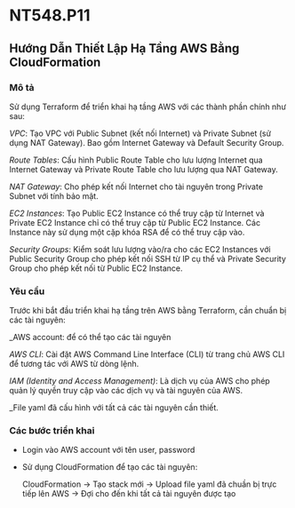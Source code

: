 # NT548.P11

## Hướng Dẫn Thiết Lập Hạ Tầng AWS Bằng CloudFormation

### Mô tả

Sử dụng Terraform để triển khai hạ tầng AWS với các thành phần chính như sau:

_VPC_: Tạo VPC với Public Subnet (kết nối Internet) và Private Subnet (sử dụng NAT Gateway). Bao gồm Internet Gateway và Default Security Group.

_Route Tables_: Cấu hình Public Route Table cho lưu lượng Internet qua Internet Gateway và Private Route Table cho lưu lượng qua NAT Gateway.

_NAT Gateway_: Cho phép kết nối Internet cho tài nguyên trong Private Subnet với tính bảo mật.

_EC2 Instances_: Tạo Public EC2 Instance có thể truy cập từ Internet và Private EC2 Instance chỉ có thể truy cập từ Public EC2 Instance. Các Instance này sử dụng một cặp khóa RSA để có thể truy cập vào.

_Security Groups_: Kiểm soát lưu lượng vào/ra cho các EC2 Instances với Public Security Group cho phép kết nối SSH từ IP cụ thể và Private Security Group cho phép kết nối từ Public EC2 Instance.

### Yêu cầu

Trước khi bắt đầu triển khai hạ tầng trên AWS bằng Terraform, cần chuẩn bị các tài nguyên:

_AWS account: để có thể tạo các tài nguyên

_AWS CLI_: Cài đặt AWS Command Line Interface (CLI) từ trang chủ AWS CLI để tương tác với AWS từ dòng lệnh.

_IAM (Identity and Access Management)_: Là dịch vụ của AWS cho phép quản lý quyền truy cập vào các dịch vụ và tài nguyên của AWS.

_File yaml đã cấu hình với tất cả các tài nguyên cần thiết.

### Các bước triển khai

- Login vào AWS account với tên user, password

- Sử dụng CloudFormation để tạo các tài nguyên:

    CloudFormation -> Tạo stack mới -> Upload file yaml đã chuần bị trực tiếp lên AWS -> Đợi cho đến khi tất cả tài nguyên được tạo

    




